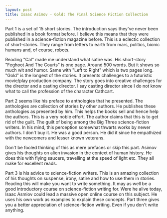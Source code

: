 ```yaml
---
layout: post
title: Isaac Asimov - Gold: The Final Science Fiction Collection
---
```

Part 1 is a set of 15 short stories. The introduction says they've never been published in a book format before. I believe this means that they were published in a science-fiction magazine before. This is a eclectic collection of short-stories. They range from letters to earth from mars, politics, bionic humans and, of course, robots.

Reading "Cal" made me understand what satire was. His short-story "Feghoot And The Courts" is one page. Around 500 words. But it shows so much wit and humor. Same with "Left to Right" which is two pages long. "Gold" is the longest of the stories. It presents challenges to a futuristic movie/play production company. The story goes into creative challenges for the director and a casting director. I say casting director since I do not know what to call the profession of the character Cathcart.

Part 2 seems like his preface to anthologies that he presented. The anthologies are collection of stories by other authors. He publishes these anthologies as presented by him. This helps the books sell and hence help the authors. This is a very noble effort. The author claims that this is to get rid of the guilt. The guilt of being among the Big Three science-fiction writers. In his mind, this perception somewhat thwarts works by newer authors. I don't buy it. He was a good person. He did it since he empathized with the newcomers and lesser known veterans.

Don't be fooled thinking of this as mere prefaces or skip this part. Asimov gives his thoughts on alien invasion in the context of human history. He does this with flying saucers, travelling at the speed of light etc. They all make for excellent reads.

Part 3 is his advice to science-fiction writers. This is an amazing collection of his thoughts on suspense, irony, satire and how to use them in stories. Reading this will make you want to write something. It may as well be a good introductory course on science-fiction writing for. Were he alive today, Isaac Asmiov could lead a massive open online course on this subject. He uses his own work as examples to explain these concepts. Part three gives you a better appreciation of science-fiction writing. Even if you don't write anything.
